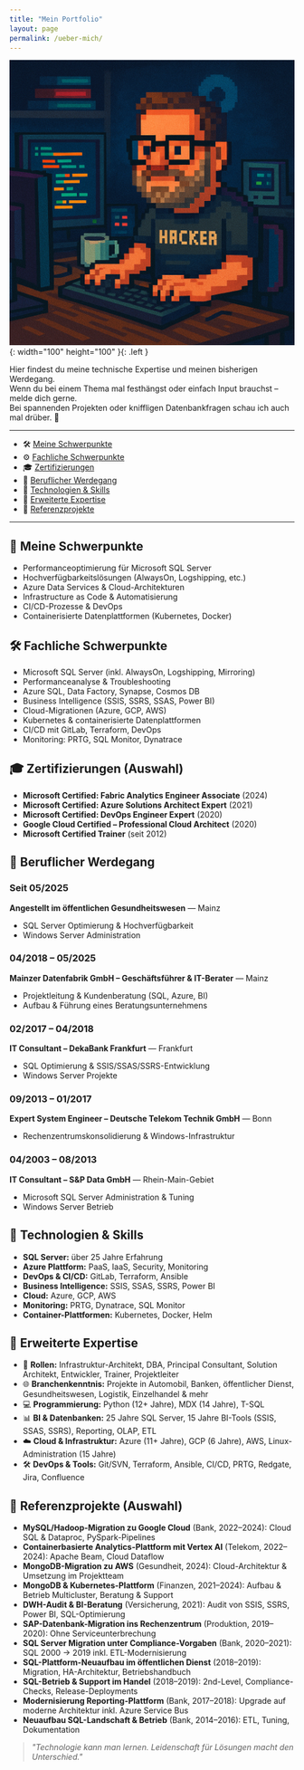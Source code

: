 ```yaml
---
title: "Mein Portfolio"
layout: page
permalink: /ueber-mich/
---
```

![Desktop View](/assets/img/nerdy.png){: width="100" height="100" }{: .left }


Hier findest du meine technische Expertise und meinen bisherigen Werdegang.  
Wenn du bei einem Thema mal festhängst oder einfach Input brauchst – melde dich gerne.  
Bei spannenden Projekten oder kniffligen Datenbankfragen schau ich auch mal drüber. 🚀  

---

- 🛠️ [Meine Schwerpunkte](#-meine-schwerpunkte)
- ⚙️ [Fachliche Schwerpunkte](#-fachliche-schwerpunkte)
- 🎓 [Zertifizierungen](#-zertifizierungen-auswahl)
- 💼 [Beruflicher Werdegang](#-beruflicher-werdegang)
- 🧰 [Technologien & Skills](#-technologien--skills)
- 🧩 [Erweiterte Expertise](#-erweiterte-expertise)
- 📌 [Referenzprojekte](#-referenzprojekte-auswahl)

---


## 🔧 Meine Schwerpunkte

- Performanceoptimierung für Microsoft SQL Server
- Hochverfügbarkeitslösungen (AlwaysOn, Logshipping, etc.)
- Azure Data Services & Cloud-Architekturen
- Infrastructure as Code & Automatisierung
- CI/CD-Prozesse & DevOps
- Containerisierte Datenplattformen (Kubernetes, Docker)

## 🛠 Fachliche Schwerpunkte

- Microsoft SQL Server (inkl. AlwaysOn, Logshipping, Mirroring)  
- Performanceanalyse & Troubleshooting  
- Azure SQL, Data Factory, Synapse, Cosmos DB  
- Business Intelligence (SSIS, SSRS, SSAS, Power BI)  
- Cloud-Migrationen (Azure, GCP, AWS)  
- Kubernetes & containerisierte Datenplattformen  
- CI/CD mit GitLab, Terraform, DevOps  
- Monitoring: PRTG, SQL Monitor, Dynatrace

## 🎓 Zertifizierungen (Auswahl)

- **Microsoft Certified: Fabric Analytics Engineer Associate** (2024)  
- **Microsoft Certified: Azure Solutions Architect Expert** (2021)  
- **Microsoft Certified: DevOps Engineer Expert** (2020)  
- **Google Cloud Certified – Professional Cloud Architect** (2020)  
- **Microsoft Certified Trainer** (seit 2012)

## 💼 Beruflicher Werdegang

### Seit 05/2025  
**Angestellt im öffentlichen Gesundheitswesen** — Mainz  
- SQL Server Optimierung & Hochverfügbarkeit  
- Windows Server Administration  

### 04/2018 – 05/2025  
**Mainzer Datenfabrik GmbH – Geschäftsführer & IT-Berater** — Mainz  
- Projektleitung & Kundenberatung (SQL, Azure, BI)  
- Aufbau & Führung eines Beratungsunternehmens

### 02/2017 – 04/2018  
**IT Consultant – DekaBank Frankfurt** — Frankfurt  
- SQL Optimierung & SSIS/SSAS/SSRS-Entwicklung  
- Windows Server Projekte

### 09/2013 – 01/2017  
**Expert System Engineer – Deutsche Telekom Technik GmbH** — Bonn  
- Rechenzentrumskonsolidierung & Windows-Infrastruktur

### 04/2003 – 08/2013  
**IT Consultant – S&P Data GmbH** — Rhein-Main-Gebiet  
- Microsoft SQL Server Administration & Tuning  
- Windows Server Betrieb


## 🧰 Technologien & Skills

- **SQL Server:** über 25 Jahre Erfahrung  
- **Azure Plattform:** PaaS, IaaS, Security, Monitoring  
- **DevOps & CI/CD:** GitLab, Terraform, Ansible  
- **Business Intelligence:** SSIS, SSAS, SSRS, Power BI  
- **Cloud:** Azure, GCP, AWS  
- **Monitoring:** PRTG, Dynatrace, SQL Monitor  
- **Container-Plattformen:** Kubernetes, Docker, Helm


## 🧩 Erweiterte Expertise

- 💼 **Rollen:** Infrastruktur-Architekt, DBA, Principal Consultant, Solution Architekt, Entwickler, Trainer, Projektleiter  
- 🌐 **Branchenkenntnis:** Projekte in Automobil, Banken, öffentlicher Dienst, Gesundheitswesen, Logistik, Einzelhandel & mehr  
- 💻 **Programmierung:** Python (12+ Jahre), MDX (14 Jahre), T-SQL  
- 📊 **BI & Datenbanken:** 25 Jahre SQL Server, 15 Jahre BI-Tools (SSIS, SSAS, SSRS), Reporting, OLAP, ETL  
- ☁️ **Cloud & Infrastruktur:** Azure (11+ Jahre), GCP (6 Jahre), AWS, Linux-Administration (15 Jahre)  
- 🛠 **DevOps & Tools:** Git/SVN, Terraform, Ansible, CI/CD, PRTG, Redgate, Jira, Confluence


## 📌 Referenzprojekte (Auswahl)

- **MySQL/Hadoop-Migration zu Google Cloud** (Bank, 2022–2024): Cloud SQL & Dataproc, PySpark-Pipelines  
- **Containerbasierte Analytics-Plattform mit Vertex AI** (Telekom, 2022–2024): Apache Beam, Cloud Dataflow  
- **MongoDB-Migration zu AWS** (Gesundheit, 2024): Cloud-Architektur & Umsetzung im Projektteam  
- **MongoDB & Kubernetes-Plattform** (Finanzen, 2021–2024): Aufbau & Betrieb Multicluster, Beratung & Support  
- **DWH-Audit & BI-Beratung** (Versicherung, 2021): Audit von SSIS, SSRS, Power BI, SQL-Optimierung  
- **SAP-Datenbank-Migration ins Rechenzentrum** (Produktion, 2019–2020): Ohne Serviceunterbrechung  
- **SQL Server Migration unter Compliance-Vorgaben** (Bank, 2020–2021): SQL 2000 → 2019 inkl. ETL-Modernisierung  
- **SQL-Plattform-Neuaufbau im öffentlichen Dienst** (2018–2019): Migration, HA-Architektur, Betriebshandbuch  
- **SQL-Betrieb & Support im Handel** (2018–2019): 2nd-Level, Compliance-Checks, Release-Deployments  
- **Modernisierung Reporting-Plattform** (Bank, 2017–2018): Upgrade auf moderne Architektur inkl. Azure Service Bus  
- **Neuaufbau SQL-Landschaft & Betrieb** (Bank, 2014–2016): ETL, Tuning, Dokumentation

> *"Technologie kann man lernen. Leidenschaft für Lösungen macht den Unterschied."*

